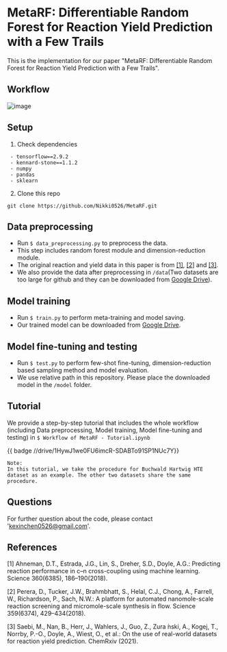 # MetaRF: Differentiable Random Forest for Reaction Yield Prediction with a Few Trails
This is the implementation for our paper "MetaRF: Differentiable Random Forest for Reaction Yield Prediction with a Few Trails".

## Workflow
![image](https://raw.githubusercontent.com/Nikki0526/MetaRF/main/image/workflow_updated.png)

## Setup
1. Check dependencies
```
 - tensorflow==2.9.2
 - kennard-stone==1.1.2
 - numpy
 - pandas
 - sklearn
```
2. Clone this repo
```
git clone https://github.com/Nikki0526/MetaRF.git
```

## Data preprocessing
* Run ``$ data_preprocessing.py`` to preprocess the data. 
* This step includes random forest module and dimension-reduction module. 
* The original reaction and yield data in this paper is from [[1]](#1), [[2]](#2) and [[3]](#3).
* We also provide the data after preprocessing in ``/data``(Two datasets are too large for github and they can be downloaded from [Google Drive](https://drive.google.com/drive/folders/1uDrZnTRI1s4AXaDu9xJOzgpysCz10B5g?usp=share_link)). 

## Model training
* Run ``$ train.py`` to perform meta-training and model saving.
* Our trained model can be downloaded from [Google Drive](https://drive.google.com/drive/folders/1O-1K9h3k77MbM6E-spZ0hW6AsLQOoObB?usp=share_link).

## Model fine-tuning and testing
* Run ``$ test.py`` to perform few-shot fine-tuning, dimension-reduction based sampling method and model evaluation.
* We use relative path in this repository. Please place the downloaded model in the ``/model`` folder.

## Tutorial
We provide a step-by-step tutorial that includes the whole workflow (including Data preprocessing, Model training, Model fine-tuning and testing) in ``$ Workflow of MetaRF - Tutorial.ipynb``

{{ badge //drive/1HywJ1we0FU6imcR-SDABTo91SP1NUc7Y}}

```
Note: 
In this tutorial, we take the procedure for Buchwald Hartwig HTE dataset as an example. The other two datasets share the same procedure.
```

## Questions
For further question about the code, please contact 'kexinchen0526@gmail.com'.

## References
<a id="1">[1]</a> Ahneman, D.T., Estrada, J.G., Lin, S., Dreher, S.D., Doyle, A.G.: Predicting reaction performance in c–n cross-coupling using machine learning. Science 360(6385), 186–190(2018).

<a id="2">[2]</a> Perera, D., Tucker, J.W., Brahmbhatt, S., Helal, C.J., Chong, A., Farrell, W., Richardson, P., Sach, N.W.: A platform for automated nanomole-scale reaction screening and micromole-scale synthesis in flow. Science 359(6374), 429–434(2018).

<a id="3">[3]</a> Saebi, M., Nan, B., Herr, J., Wahlers, J., Guo, Z., Zura  ́nski, A., Kogej, T., Norrby, P.-O., Doyle, A., Wiest, O., et al.: On the use of real-world datasets for reaction yield prediction. ChemRxiv (2021).

